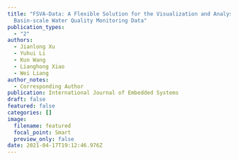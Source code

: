 ```yaml
---
title: "FSVA-Data: A Flexible Solution for the Visualization and Analysis of
  Basin-scale Water Quality Monitoring Data"
publication_types:
  - "2"
authors:
  - Jianlong Xu
  - Yuhui Li
  - Kun Wang
  - Lianghong Xiao
  - Wei Liang
author_notes:
  - Corresponding Author
publication: International Journal of Embedded Systems
draft: false
featured: false
categories: []
image:
  filename: featured
  focal_point: Smart
  preview_only: false
date: 2021-04-17T19:12:46.976Z
---
```


